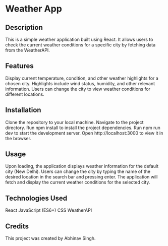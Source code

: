 # Weather App
## Description
This is a simple weather application built using React. It allows users to check the current weather conditions for a specific city by fetching data from the WeatherAPI.

## Features
Display current temperature, condition, and other weather highlights for a chosen city.
Highlights include wind status, humidity, and other relevant information.
Users can change the city to view weather conditions for different locations.

## Installation
Clone the repository to your local machine.
Navigate to the project directory.
Run npm install to install the project dependencies.
Run npm run dev to start the development server.
Open http://localhost:3000 to view it in the browser.

## Usage
Upon loading, the application displays weather information for the default city (New Delhi).
Users can change the city by typing the name of the desired location in the search bar and pressing enter.
The application will fetch and display the current weather conditions for the selected city.

## Technologies Used
React
JavaScript (ES6+)
CSS
WeatherAPI

## Credits
This project was created by Abhinav Singh.
